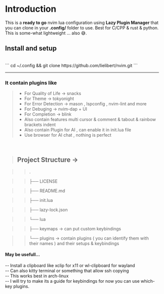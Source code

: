 # Introduction

This is a **ready to go** nvim lua  configuration using **Lazy Plugin Manager** that you can clone in your **.config/** folder to use. Best for C/CPP & rust & python.</br>
This is some-what lightweight ... also 😅.

## Install and setup
</br>
```
cd ~/.config && git clone https://github.com/lielibert/nvim.git
```

---

### It contain plugins like

> - For Quality of Life -> snacks</br>
> - For Theme -> tokyonight</br>
> - For Error Detection -> mason , lspconfig , nvim-lint and more</br>
> - For Debuging -> nvim-dap + UI</br>
> - For Completion -> blink</br>
> - Also contain features multi cursor & comment & tabout & rainbow brackets indent</br>
> - Also contain Plugin for AI , can enable it in init.lua file</br>
> - Use browser for AI chat , nothing is perfect</br>

</br>

> ## Project Structure -> 

>>.

>>├── LICENSE

>>├── README.md

>>├── init.lua

>>├── lazy-lock.json

>>└── lua

>>    ├── keymaps -> can put custom keybindings

>>    └── plugins -> contain plugins ( you can identify them with their names ) and their setups & keybindings

#### May be usefull...

-- Install a clipboard like xclip for x11 or wl-clipboard for wayland </br>
-- Can also kitty terminal or something that allow ssh copying
</br>
-- This works best in arch-linux
</br>
-- I will try to make its a guide for keybindings for now you can use which-key plugins.

